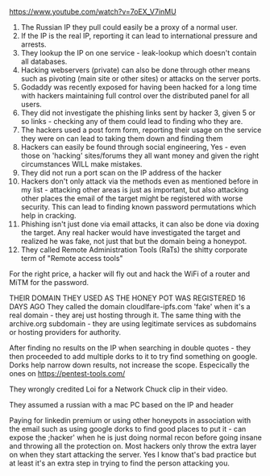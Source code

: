 https://www.youtube.com/watch?v=7oEX_V7inMU

1. The Russian IP they pull could easily be a proxy of a normal user.
2. If the IP is the real IP, reporting it can lead to international pressure and arrests.
3. They lookup the IP on one service - leak-lookup which doesn't contain all databases.
4. Hacking webservers (private) can also be done through other means such as pivoting (main site or other sites) or attacks on the server ports.
5. Godaddy was recently exposed for having been hacked for a long time with hackers maintaining full control over the distributed panel for all users.
6. They did not investigate the phishing links sent by hacker 3, given 5 or so links - checking any of them could lead to finding who they are.
7. The hackers used a post form form, reporting their usage on the service they were on can lead to taking them down and finding them
8. Hackers can easily be found through social engineering, Yes - even those on 'hacking' sites/forums they all want money and given the right circumstances WILL make mistakes.
9. They did not run a port scan on the IP address of the hacker
10. Hackers don't only attack via the methods even as mentioned before in my list - attacking other areas is just as important, but also attacking other places the email of the target might be registered with worse security. This can lead to finding known password permutations which help in cracking.
11. Phishing isn't just done via email attacks, it can also be done via doxing the target. Any real hacker would have investigated the target and realized he was fake, not just that but the domain being a honeypot.
12. They called Remote Administration Tools (RaTs) the shitty corporate term of "Remote access tools" 

For the right price, a hacker will fly out and hack the WiFi of a router and MiTM for the password. 


THEIR DOMAIN THEY USED AS THE HONEY POT WAS REGISTERED 16 DAYS AGO
They called the domain cloudlfare-ipfs.com 'fake' when it's a real domain - they arej ust hosting through it.
The same thing with the archive.org subdomain - they are using legitimate services as subdomains or hosting providers for authority.

After finding no results on the IP when searching in double quotes - they then proceeded to add multiple dorks to it to try find something on google. Dorks help narrow down results, not increase the scope. Especically the ones on https://pentest-tools.com/

They wrongly credited Loi for a Network Chuck clip in their video.

They assumed a russian with a mac PC based on the IP and header


Paying for linkedin premium or using other honeypots in association with the email such as using google dorks to find good places to put it - can expose the ;hacker' when he is just doing normal recon before going insane and throwing all the protection on. Most hackers only throw the extra layer on when they start attacking the server.
Yes I know that's bad practice but at least it's an extra step in trying to find the person attacking you. 
